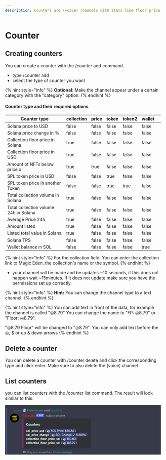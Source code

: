 ```yaml
---
description: Counters are (voice) channels with stats like floor price in SOL
---
```


# Counter

## Creating counters

You can create a counter with the /counter add command.

* type /counter add
* select the type of counter you want

{% hint style="info" %}
**Optional:** Make the channel appear under a certain category with the "category" option.
{% endhint %}

#### Counter type and their required options

<table><thead><tr><th>Counter type</th><th data-type="checkbox">collection</th><th data-type="checkbox">price</th><th data-type="checkbox">token</th><th data-type="checkbox">token2</th><th data-type="checkbox">wallet</th><th></th></tr></thead><tbody><tr><td>Solana price to USD</td><td>false</td><td>false</td><td>false</td><td>false</td><td>false</td><td></td></tr><tr><td>Solana price change in %</td><td>false</td><td>false</td><td>false</td><td>false</td><td>false</td><td></td></tr><tr><td>Collection floor price in Solana</td><td>true</td><td>false</td><td>false</td><td>false</td><td>false</td><td></td></tr><tr><td>Collection floor price in USD</td><td>true</td><td>false</td><td>false</td><td>false</td><td>false</td><td></td></tr><tr><td>Amount of NFTs below price x</td><td>true</td><td>true</td><td>false</td><td>false</td><td>false</td><td></td></tr><tr><td>SPL token price in USD</td><td>false</td><td>false</td><td>true</td><td>false</td><td>false</td><td></td></tr><tr><td>SPL token price in another Token</td><td>false</td><td>false</td><td>true</td><td>true</td><td>false</td><td></td></tr><tr><td>Total collection volume in Solana</td><td>true</td><td>false</td><td>false</td><td>false</td><td>false</td><td></td></tr><tr><td>Total collection volume 24h in Solana</td><td>true</td><td>false</td><td>false</td><td>false</td><td>false</td><td></td></tr><tr><td>Average Price 24h</td><td>true</td><td>false</td><td>false</td><td>false</td><td>false</td><td></td></tr><tr><td>Amount listed</td><td>true</td><td>false</td><td>false</td><td>false</td><td>false</td><td></td></tr><tr><td>Listed total value in Solana</td><td>true</td><td>false</td><td>false</td><td>false</td><td>false</td><td></td></tr><tr><td>Solana TPS</td><td>false</td><td>false</td><td>false</td><td>false</td><td>false</td><td></td></tr><tr><td>Wallet balance in SOL</td><td>false</td><td>false</td><td>false</td><td>false</td><td>true</td><td></td></tr></tbody></table>

{% hint style="info" %}
For the collection field: You can enter the collection link to Magic Eden, the collection's name or the symbol.
{% endhint %}

* your channel will be made and be updates \~10 seconds, if this does not happen wait \~15minutes. If it does not update make sure you have the permissions set up correctly.

{% hint style="info" %}
**Hint:** You can change the channel type to a text channel.
{% endhint %}

{% hint style="info" %}
You can add text in front of the data, for example the channel is called "◎8.79" You can change the name to "FP: ◎8.79" or "Floor: ◎8.79".

&#x20;"◎8.79 Floor" will be changed to "◎8.79". You can only add text before the ◎, $ or up & down arrows
{% endhint %}

## Delete a counter

You can delete a counter with /counter delete and click the corresponding type and click enter. Make sure to also delete the (voice) channel

## List counters

you can list counters with the /counter list command. The result will look similar to this:

![](<../.gitbook/assets/image (11) (1).png>)
